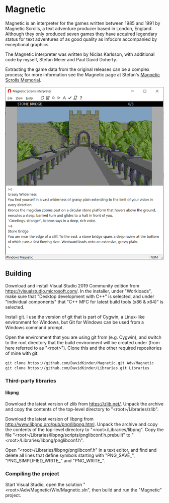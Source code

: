 # Magnetic

Magnetic is an interpreter for the games written between 1985 and 1991 by Magnetic Scrolls, a text adventure producer based in London, England. Although they only produced seven games they have acquired legendary status for text adventures of as good quality as Infocom accompanied by exceptional graphics.

The Magnetic interpreter was written by Niclas Karlsson, with additional code by myself, Stefan Meier and Paul David Doherty.

Extracting the game data from the original releases can be a complex process; for more information see the Magnetic page at Stefan's [Magnetic Scrolls Memorial](https://msmemorial.if-legends.org/memorial.php).

![Magnetic playing The Pawn](The%20Pawn.png)

## Building

Download and install Visual Studio 2019 Community edition from https://visualstudio.microsoft.com/. In the installer, under "Workloads", make sure that "Desktop development with C++" is selected, and under "Individual components" that "C++ MFC for latest build tools (x86 & x64)" is selected.

Install git. I use the version of git that is part of Cygwin, a Linux-like environment for Windows, but Git for Windows can be used from a Windows command prompt.

Open the environment that you are using git from (e.g. Cygwin), and switch to the root directory that the build environment will be created under (from here referred to as "\<root>"). Clone this and the other required repositories of mine with git:
```
git clone https://github.com/DavidKinder/Magnetic.git Adv/Magnetic
git clone https://github.com/DavidKinder/Libraries.git Libraries
```

### Third-party libraries

#### libpng

Download the latest version of zlib from https://zlib.net/. Unpack the archive and copy the contents of the top-level directory to "\<root>/Libraries/zlib".

Download the latest version of libpng from http://www.libpng.org/pub/png/libpng.html. Unpack the archive and copy the contents of the top-level directory to "\<root>/Libraries/libpng". Copy the file "\<root>/Libraries/libpng/scripts/pnglibconf.h.prebuilt" to "\<root>/Libraries/libpng/pnglibconf.h".

Open "\<root>/Libraries/libpng/pnglibconf.h" in a text editor, and find and delete all lines that define symbols starting with "PNG_SAVE_", "PNG_SIMPLIFIED_WRITE_" and "PNG_WRITE_".

### Compiling the project

Start Visual Studio, open the solution "\<root>/Adv/Magnetic/Win/Magnetic.sln", then build and run the "Magnetic" project.
